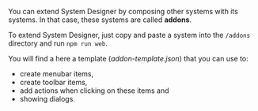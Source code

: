 You can extend System Designer by composing other systems with its systems. In that case, these systems are called **addons**.

To extend System Designer, just copy and paste a system into the `/addons` directory and run `npm run web`.

You will find a here a template (*addon-template.json*) that you can use to:

* create menubar items,
* create toolbar items,
* add actions when clicking on these items and
* showing dialogs.